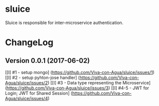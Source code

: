# sluice
Sluice is responsible for inter-microservice authentication.

ChangeLog
=========

## Version 0.0.1 (2017-06-02)

[[I] #1 - setup mongo] (https://github.com/Viva-con-Agua/sluice/issues/1)
[[I] #2 - setup pyhton-jose handler] (https://github.com/Viva-con-Agua/sluice/issues/2)
[[I] #3 - Data type representing the Microservice] (https://github.com/Viva-con-Agua/sluice/issues/3)
[[I] #4-5 - JWT for Login; JWT for Shared Session] (https://github.com/Viva-con-Agua/sluice/issues/4)
